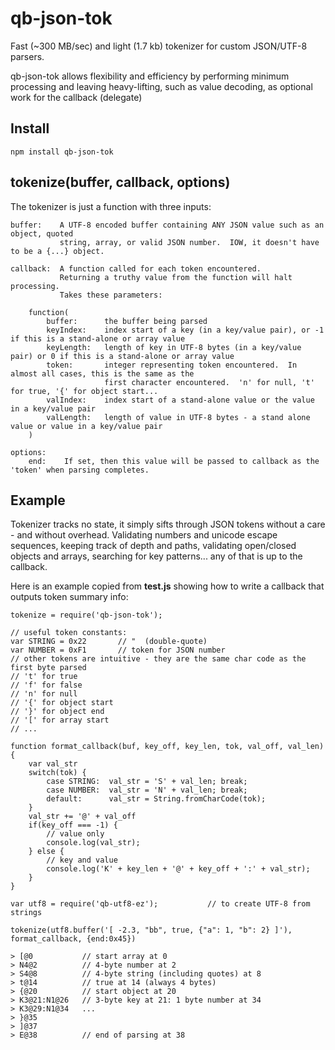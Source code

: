 # qb-json-tok

Fast (~300 MB/sec) and light (1.7 kb) tokenizer for custom JSON/UTF-8 parsers.

qb-json-tok allows flexibility and efficiency by performing minimum processing 
and leaving heavy-lifting, such as value decoding, as optional work for the callback (delegate)

## Install

    npm install qb-json-tok

## tokenize(buffer, callback, options)

The tokenizer is just a function with three inputs:

    buffer:    A UTF-8 encoded buffer containing ANY JSON value such as an object, quoted
               string, array, or valid JSON number.  IOW, it doesn't have to be a {...} object.
               
    callback:  A function called for each token encountered.
               Returning a truthy value from the function will halt processing.
               Takes these parameters:
    
        function(
            buffer:      the buffer being parsed
            keyIndex:    index start of a key (in a key/value pair), or -1 if this is a stand-alone or array value
            keyLength:   length of key in UTF-8 bytes (in a key/value pair) or 0 if this is a stand-alone or array value
            token:       integer representing token encountered.  In almost all cases, this is the same as the 
                         first character encountered.  'n' for null, 't' for true, '{' for object start...
            valIndex:    index start of a stand-alone value or the value in a key/value pair
            valLength:   length of value in UTF-8 bytes - a stand alone value or value in a key/value pair
        )
    
    options:
        end:    If set, then this value will be passed to callback as the 'token' when parsing completes.

## Example

Tokenizer tracks no state, it simply sifts through JSON tokens without a care - 
and without overhead.  Validating numbers and unicode escape sequences, keeping track of depth and paths,
validating open/closed objects and arrays, searching for key patterns...  any of that is 
up to the callback.

Here is an example copied from **test.js** showing how to write a callback that outputs token summary info:

    tokenize = require('qb-json-tok');
    
    // useful token constants:
    var STRING = 0x22       // "  (double-quote)
    var NUMBER = 0xF1       // token for JSON number
    // other tokens are intuitive - they are the same char code as the first byte parsed
    // 't' for true
    // 'f' for false
    // 'n' for null
    // '{' for object start
    // '}' for object end
    // '[' for array start
    // ...
    
    function format_callback(buf, key_off, key_len, tok, val_off, val_len) {
        var val_str
        switch(tok) {
            case STRING:  val_str = 'S' + val_len; break;
            case NUMBER:  val_str = 'N' + val_len; break;
            default:      val_str = String.fromCharCode(tok);
        }
        val_str += '@' + val_off
        if(key_off === -1) {
            // value only
            console.log(val_str);
        } else {
            // key and value
            console.log('K' + key_len + '@' + key_off + ':' + val_str);
        }
    }

    var utf8 = require('qb-utf8-ez');           // to create UTF-8 from strings
    
    tokenize(utf8.buffer('[ -2.3, "bb", true, {"a": 1, "b": 2} ]'), format_callback, {end:0x45})
        
    > [@0           // start array at 0
    > N4@2          // 4-byte number at 2                    
    > S4@8          // 4-byte string (including quotes) at 8
    > t@14          // true at 14 (always 4 bytes)
    > {@20          // start object at 20
    > K3@21:N1@26   // 3-byte key at 21: 1 byte number at 34
    > K3@29:N1@34   ...
    > }@35
    > ]@37
    > E@38          // end of parsing at 38

